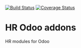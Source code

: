 [![Build Status](https://travis-ci.org/avanzosc/hr-addons.svg?branch=16.0)](https://travis-ci.org/avanzosc/hr-addons)
[![Coverage Status](https://coveralls.io/repos/github/avanzosc/hr-addons/badge.svg?branch=16.0)](https://coveralls.io/github/avanzosc/hr-addons?branch=16.0)

HR Odoo addons
===============

HR modules for Odoo


